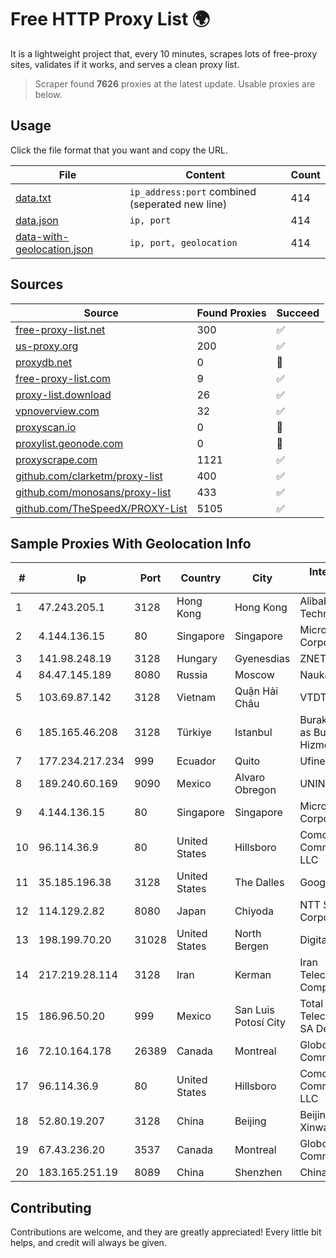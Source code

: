 
# Free HTTP Proxy List 🌍

It is a lightweight project that, every 10 minutes, scrapes lots of free-proxy sites, validates if it works, and serves a clean proxy list.


> Scraper found **7626** proxies at the latest update. Usable proxies are below.

## Usage

Click the file format that you want and copy the URL.


|File|Content|Count|
|----|-------|-----|
|[data.txt](https://raw.githubusercontent.com/themiralay/Proxy-List-World/master/data.txt)|`ip_address:port` combined (seperated new line)|414|
|[data.json](https://raw.githubusercontent.com/themiralay/Proxy-List-World/master/data.json)|`ip, port`|414|
|[data-with-geolocation.json](https://raw.githubusercontent.com/themiralay/Proxy-List-World/master/data-with-geolocation.json)|`ip, port, geolocation`|414|

## Sources

|Source|Found Proxies|Succeed|
|------|-------------|-------|
|[free-proxy-list.net](https://free-proxy-list.net)|300|✅|
|[us-proxy.org](https://www.us-proxy.org)|200|✅|
|[proxydb.net](http://proxydb.net)|0|🚫|
|[free-proxy-list.com](https://free-proxy-list.com/?page=&port=&type%5B%5D=http&type%5B%5D=https&up_time=0&search=Search)|9|✅|
|[proxy-list.download](https://www.proxy-list.download/HTTP)|26|✅|
|[vpnoverview.com](https://vpnoverview.com/privacy/anonymous-browsing/free-proxy-servers)|32|✅|
|[proxyscan.io](https://www.proxyscan.io)|0|🚫|
|[proxylist.geonode.com](https://proxylist.geonode.com/api/proxy-list?limit=300&page=1&sort_by=lastChecked&sort_type=desc&protocols=http,https)|0|🚫|
|[proxyscrape.com](https://api.proxyscrape.com/v2/?request=displayproxies&protocol=http&timeout=10000&country=all&ssl=all&anonymity=all)|1121|✅|
|[github.com/clarketm/proxy-list](https://raw.githubusercontent.com/clarketm/proxy-list/master/proxy-list-raw.txt)|400|✅|
|[github.com/monosans/proxy-list](https://raw.githubusercontent.com/monosans/proxy-list/main/proxies/http.txt)|433|✅|
|[github.com/TheSpeedX/PROXY-List](https://raw.githubusercontent.com/TheSpeedX/PROXY-List/master/http.txt)|5105|✅|


## Sample Proxies With Geolocation Info

|#|Ip|Port|Country|City|Internet Service Provider|
|-|--|----|-------|----|-------------------------|
|1|47.243.205.1|3128|Hong Kong|Hong Kong|Alibaba (US) Technology Co., Ltd.|
|2|4.144.136.15|80|Singapore|Singapore|Microsoft Corporation|
|3|141.98.248.19|3128|Hungary|Gyenesdias|ZNET Telekom Zrt|
|4|84.47.145.189|8080|Russia|Moscow|Nauka-Svyaz|
|5|103.69.87.142|3128|Vietnam|Quận Hải Châu|VTDT|
|6|185.165.46.208|3128|Türkiye|Istanbul|Burak Buylu trading as BurtiNET Internet Hizmetleri|
|7|177.234.217.234|999|Ecuador|Quito|Ufinet Panama S.A.|
|8|189.240.60.169|9090|Mexico|Alvaro Obregon|UNINET|
|9|4.144.136.15|80|Singapore|Singapore|Microsoft Corporation|
|10|96.114.36.9|80|United States|Hillsboro|Comcast Cable Communications, LLC|
|11|35.185.196.38|3128|United States|The Dalles|Google LLC|
|12|114.129.2.82|8080|Japan|Chiyoda|NTT SmartConnect Corporation|
|13|198.199.70.20|31028|United States|North Bergen|DigitalOcean, LLC|
|14|217.219.28.114|3128|Iran|Kerman|Iran Telecommunication Company PJS|
|15|186.96.50.20|999|Mexico|San Luis Potosí City|Total Play Telecomunicaciones SA De CV|
|16|72.10.164.178|26389|Canada|Montreal|GloboTech Communications|
|17|96.114.36.9|80|United States|Hillsboro|Comcast Cable Communications, LLC|
|18|52.80.19.207|3128|China|Beijing|Beijing Guanghuan Xinwang Digital|
|19|67.43.236.20|3537|Canada|Montreal|GloboTech Communications|
|20|183.165.251.19|8089|China|Shenzhen|Chinanet|



## Contributing

Contributions are welcome, and they are greatly appreciated! Every
little bit helps, and credit will always be given.

